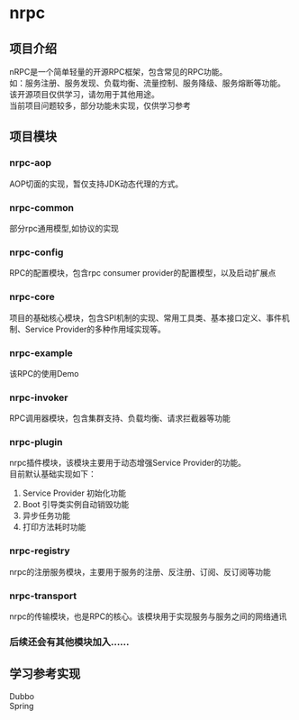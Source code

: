 # nrpc
## 项目介绍
nRPC是一个简单轻量的开源RPC框架，包含常见的RPC功能。  
如：服务注册、服务发现、负载均衡、流量控制、服务降级、服务熔断等功能。  
该开源项目仅供学习，请勿用于其他用途。  
当前项目问题较多，部分功能未实现，仅供学习参考

## 项目模块
### nrpc-aop
AOP切面的实现，暂仅支持JDK动态代理的方式。
### nrpc-common
部分rpc通用模型,如协议的实现
### nrpc-config
RPC的配置模块，包含rpc consumer provider的配置模型，以及启动扩展点
### nrpc-core
项目的基础核心模块，包含SPI机制的实现、常用工具类、基本接口定义、事件机制、Service Provider的多种作用域实现等。
### nrpc-example
该RPC的使用Demo
### nrpc-invoker
RPC调用器模块，包含集群支持、负载均衡、请求拦截器等功能
### nrpc-plugin
nrpc插件模块，该模块主要用于动态增强Service Provider的功能。  
目前默认基础实现如下：  
1. Service Provider 初始化功能
2. Boot 引导类实例自动销毁功能
3. 异步任务功能
4. 打印方法耗时功能
### nrpc-registry
nrpc的注册服务模块，主要用于服务的注册、反注册、订阅、反订阅等功能
### nrpc-transport
nrpc的传输模块，也是RPC的核心。该模块用于实现服务与服务之间的网络通讯

### 后续还会有其他模块加入......

## 学习参考实现  
Dubbo  
Spring  
